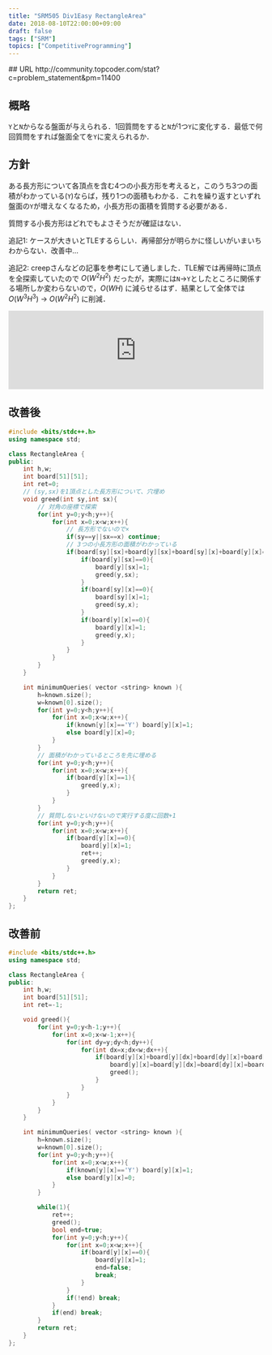 ```yaml
---
title: "SRM505 Div1Easy RectangleArea"
date: 2018-08-10T22:00:00+09:00
draft: false
tags: ["SRM"]
topics: ["CompetitiveProgramming"]
---
```

<p><!--more--></p>
## URL
http://community.topcoder.com/stat?c=problem_statement&pm=11400

## 概略
`Y`と`N`からなる盤面が与えられる．1回質問をすると`N`が1つ`Y`に変化する．最低で何回質問をすれば盤面全てを`Y`に変えられるか．

## 方針
ある長方形について各頂点を含む4つの小長方形を考えると，このうち3つの面積がわかっている(`Y`)ならば，残り1つの面積もわかる．これを繰り返すといずれ盤面の`Y`が増えなくなるため，小長方形の面積を質問する必要がある．

質問する小長方形はどれでもよさそうだが確証はない．

追記1: ケースが大きいとTLEするらしい．再帰部分が明らかに怪しいがいまいちわからない．改善中…

追記2: creepさんなどの記事を参考にして通しました．TLE解では再帰時に頂点を全探索していたので $O(W^2H^2)$ だったが，実際には`N`→`Y`としたところに関係する場所しか変わらないので，$O(WH)$ に減らせるはず．結果として全体では $O(W^3H^3)$ → $O(W^2H^2)$ に削減．

<iframe class="hatenablogcard" style="width:100%;height:155px;max-width:680px;" title="Node.jsでテレビの映画放映情報をWebスクレイピングしてSlackに通知する" src="https://hatenablog-parts.com/embed?url=https://creep06.hatenablog.com/entry/2018/07/21/060000" width="300" height="150" frameborder="0" scrolling="no"></iframe>

## 改善後
```cpp
#include <bits/stdc++.h>
using namespace std;

class RectangleArea {
public:
    int h,w;
    int board[51][51];
    int ret=0;
    // (sy,sx)を1頂点とした長方形について、穴埋め
    void greed(int sy,int sx){
        // 対角の座標で探索
        for(int y=0;y<h;y++){
            for(int x=0;x<w;x++){
                // 長方形でないので×
                if(sy==y||sx==x) continue;
                // 3つの小長方形の面積がわかっている
                if(board[sy][sx]+board[y][sx]+board[sy][x]+board[y][x]==3){
                    if(board[y][sx]==0){
                        board[y][sx]=1;
                        greed(y,sx);
                    }
                    if(board[sy][x]==0){
                        board[sy][x]=1;
                        greed(sy,x);
                    }
                    if(board[y][x]==0){
                        board[y][x]=1;
                        greed(y,x);
                    }
                }
            }
        }
    }

    int minimumQueries( vector <string> known ){
        h=known.size();
        w=known[0].size();
        for(int y=0;y<h;y++){
            for(int x=0;x<w;x++){
                if(known[y][x]=='Y') board[y][x]=1;
                else board[y][x]=0;
            }
        }
        // 面積がわかっているところを先に埋める
        for(int y=0;y<h;y++){
            for(int x=0;x<w;x++){
                if(board[y][x]==1){
                    greed(y,x);
                }
            }
        }
        // 質問しないといけないので実行する度に回数+1
        for(int y=0;y<h;y++){
            for(int x=0;x<w;x++){
                if(board[y][x]==0){
                    board[y][x]=1;
                    ret++;
                    greed(y,x);
                }
            }
        }
        return ret;
    }
};
```

## 改善前
```cpp
#include <bits/stdc++.h>
using namespace std;

class RectangleArea {
public:
    int h,w;
    int board[51][51];
    int ret=-1;

    void greed(){
        for(int y=0;y<h-1;y++){
            for(int x=0;x<w-1;x++){
                for(int dy=y;dy<h;dy++){
                    for(int dx=x;dx<w;dx++){
                        if(board[y][x]+board[y][dx]+board[dy][x]+board[dy][dx]==3){
                            board[y][x]=board[y][dx]=board[dy][x]=board[dy][dx]=1;
                            greed();
                        }
                    }
                }
            }
        }
    }

    int minimumQueries( vector <string> known ){
        h=known.size();
        w=known[0].size();
        for(int y=0;y<h;y++){
            for(int x=0;x<w;x++){
                if(known[y][x]=='Y') board[y][x]=1;
                else board[y][x]=0;
            }
        }

        while(1){
            ret++;
            greed();
            bool end=true;
            for(int y=0;y<h;y++){
                for(int x=0;x<w;x++){
                    if(board[y][x]==0){
                        board[y][x]=1;
                        end=false;
                        break;
                    }
                }
                if(!end) break;
            }
            if(end) break;
        }
        return ret;
    }
};
```
